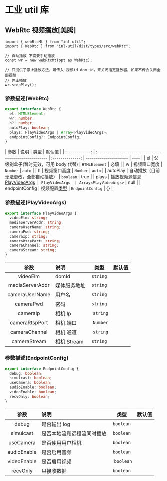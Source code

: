 # 工业 util 库

## WebRtc 视频播放[美腾]

```tsx
import { webRtcMt } from "inl-util";
import { WebRtc } from "inl-util/dist/types/src/webRtc";

// 自动播放 不需要手动播放
const wr = new webRtcMt(opt as WebRtc);

// 只提供了停止播放方法，可传入 视频id dom id，来关闭指定播放器，如果不传会关闭全部视频
// 停止播放
wr.stopPlay();
```

### 参数描述(WebRtc)

```ts
export interface WebRtc {
  el: HTMLElement;
  w?: number;
  h?: number;
  autoPlay: boolean;
  plays: PlayVideoArgs | Array<PlayVideoArgs>;
  endpointConfig?: EndpointConfig;
}
```

|      参数      | 说明                                                   |       类型       | 默认值                |
| :------------: | :----------------------------------------------------- | :--------------: | --------------------- | ---- |
|       el       | 父级别盒子(暂时无效，可用 body 代替)                   |  `HTMLElement`   | 必填                  |
|       w        | 视频窗口宽度                                           |     `Number`     | `auto`                |
|       h        | 视频窗口高度                                           |     `Number`     | `auto`                |
|    autoPlay    | 自动播放（目前无法更改，全部自动播放）                 |    `boolean`     | true                  |
|     plays      | 播放视频源信息 [PlayVideoArgs](#参数描述playvideoargs) | ` PlayVideoArgs  | Array<PlayVideoArgs>` | null |
| endpointConfig | 视频配置[类型](#参数描述endpointconfig)                | `EndpointConfig` | {}                    |

### 参数描述(PlayVideoArgs)

```ts
export interface PlayVideoArgs {
  videoElm: string;
  mediaServerAddr: string;
  cameraUserName: string;
  cameraPwd: string;
  cameraIp: string;
  cameraRtspPort: string;
  cameraChannel: string;
  cameraStream: string;
}
```

|      参数       | 说明         |   类型    | 默认值 |
| :-------------: | :----------- | :-------: | ------ |
|    videoElm     | domId        | `string`  |        |
| mediaServerAddr | 媒体服务地址 | `string`  |        |
| cameraUserName  | 用户名       | `string`  |        |
|    cameraPwd    | 密码         | `string`  |        |
|    cameraIp     | 相机 Ip      | ` string` |        |
| cameraRtspPort  | 相机 端口    | ` Number` |        |
|  cameraChannel  | 相机 通道    | ` string` |        |
|  cameraStream   | 相机 Stream  | `string`  |        |

### 参数描述(EndpointConfig)

```ts
export interface EndpointConfig {
  debug: boolean;
  simulcast: boolean;
  useCamera: boolean;
  audioEnable: boolean;
  videoEnable: boolean;
  recvOnly: boolean;
}
```

|    参数     | 说明                       |    类型    | 默认值 |
| :---------: | :------------------------- | :--------: | ------ |
|    debug    | 是否输出 log               | `boolean`  |        |
|  simulcast  | 是否本地流和远程流同时播放 | `boolean`  |        |
|  useCamera  | 是否使用用户相机           | `boolean`  |        |
| audioEnable | 是否启用音频               | `boolean`  |        |
| videoEnable | 是否启用视频               | ` boolean` |        |
|  recvOnly   | 只接收数据                 | `boolean`  |        |
